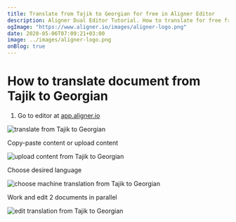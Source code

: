 ```yaml
---
title: Translate from Tajik to Georgian for free in Aligner Editor
description: Aligner Dual Editor Tutorial. How to translate for free from Tajik to Georgian. Aligner is multilingual document management platform. 
ogImage: "https://www.aligner.io/images/aligner-logo.png"
date: 2020-05-06T07:09:21+03:00
image: ../images/aligner-logo.png
onBlog: true
---
```


# How to translate document from Tajik to Georgian

1. Go to editor at [app.aligner.io](https://app.aligner.io "Aligner App web page")

![translate from Tajik to Georgian](../aligner-blank-editor.png "translate from Tajik to Georgian")

Copy-paste content or upload content

![upload content from Tajik to Georgian](../aligner-uploaded-document.png "upload content from Tajik to Georgian")

Choose desired language

![choose machine translation from Tajik to Georgian](../aligner-language-dropdown.png "choose machine translation from Tajik to Georgian")

Work and edit 2 documents in parallel

![edit translation from Tajik to Georgian](../aligner-double-sitded-editor.png "edit translation from Tajik to Georgian")

